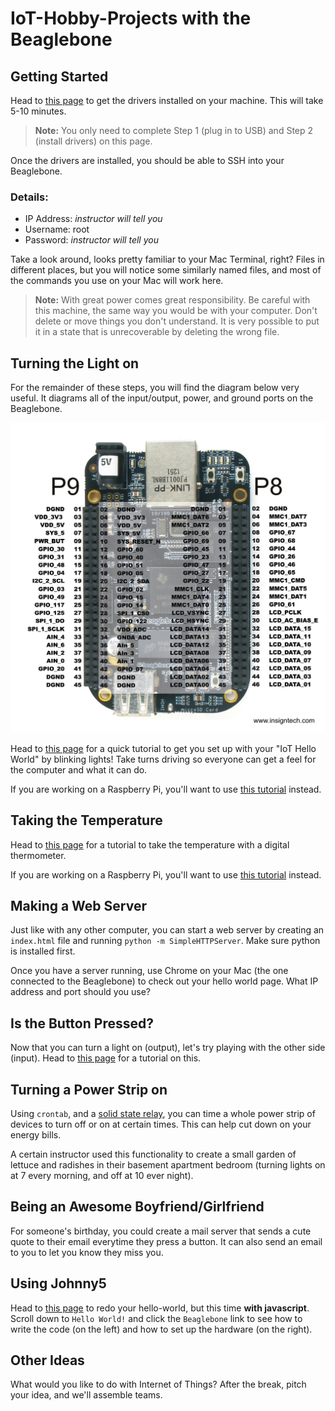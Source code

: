 # IoT-Hobby-Projects with the Beaglebone

## Getting Started

Head to [this page](http://beagleboard.org/static/beaglebone/latest/README.htm) to get the drivers installed on your machine.  This will take 5-10 minutes.

>**Note:** You only need to complete Step 1 (plug in to USB) and Step 2 (install drivers) on this page.

Once the drivers are installed, you should be able to SSH into your Beaglebone.

### Details:

- IP Address: *instructor will tell you*
- Username: root
- Password: *instructor will tell you*

Take a look around, looks pretty familiar to your Mac Terminal, right?  Files in different places, but you will notice some similarly named files, and most of the commands you use on your Mac will work here.

>**Note:** With great power comes great responsibility.  Be careful with this machine, the same way you would be with your computer.  Don't delete or move things you don't understand.  It is very possible to put it in a state that is unrecoverable by deleting the wrong file.

## Turning the Light on

For the remainder of these steps, you will find the diagram below very useful.  It diagrams all of the input/output, power, and ground ports on the Beaglebone.

![](bbb_pinouts.jpg)

Head to [this page](http://www.circuidipity.com/bbb-led.html) for a quick tutorial to get you set up with your "IoT Hello World" by blinking lights!  Take turns driving so everyone can get a feel for the computer and what it can do.

If you are working on a Raspberry Pi, you'll want to use [this tutorial](https://projects.drogon.net/raspberry-pi/gpio-examples/tux-crossing/gpio-examples-1-a-single-led/) instead.

## Taking the Temperature

Head to [this page](http://www.bonebrews.com/temperature-monitoring-with-the-ds18b20-on-a-beaglebone-black/) for a tutorial to take the temperature with a digital thermometer.

If you are working on a Raspberry Pi, you'll want to use [this tutorial](https://learn.adafruit.com/adafruits-raspberry-pi-lesson-11-ds18b20-temperature-sensing/hardware) instead.

## Making a Web Server

Just like with any other computer, you can start a web server by creating an `index.html` file and running `python -m SimpleHTTPServer`.  Make sure python is installed first.

Once you have a server running, use Chrome on your Mac (the one connected to the Beaglebone) to check out your hello world page.  What IP address and port should you use?

## Is the Button Pressed?

Now that you can turn a light on (output), let's try playing with the other side (input).  Head to [this page](https://learn.adafruit.com/connecting-a-push-button-to-beaglebone-black/overview) for a tutorial on this.

## Turning a Power Strip on

Using `crontab`, and a [solid state relay](https://en.wikipedia.org/wiki/Solid-state_relay), you can time a whole power strip of devices to turn off or on at certain times.  This can help cut down on your energy bills.

A certain instructor used this functionality to create a small garden of lettuce and radishes in their basement apartment bedroom (turning lights on at 7 every morning, and off at 10 ever night).

## Being an Awesome Boyfriend/Girlfriend

For someone's birthday, you could create a mail server that sends a cute quote to their email everytime they press a button.  It can also send an email to you to let you know they miss you.

## Using Johnny5

Head to [this page](http://johnny-five.io/) to redo your hello-world, but this time **with javascript**.  Scroll down to `Hello World!` and click the `Beaglebone` link to see how to write the code (on the left) and how to set up the hardware (on the right).

## Other Ideas

What would you like to do with Internet of Things?  After the break, pitch your idea, and we'll assemble teams.
